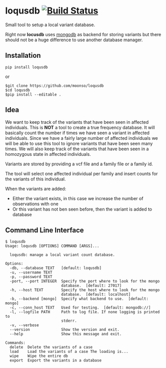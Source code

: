 # loqusdb [![Build Status][travis-image]][travis-url] 

Small tool to setup a local variant database.

Right now **locusdb** uses [mongodb][mongodb] as backend for 
storing variants but there should not be a huge difference to use another
database manager.

## Installation ##

`pip install loqusdb`

or

```
$git clone https://github.com/moonso/loqusdb
$cd loqusdb
$pip install --editable .
```

## Idea ##

We want to keep track of the variants that have been seen in affected individuals.
This is **NOT** a tool to create a true frequency database.
It will basically count the number if times we have seen a variant in affected individuals.
Since we have a fairly large number of affected individuals we will be able to use this tool to ignore variants that have been seen many times.
We will also keep track of the variants that have been seen in a homozygous state in affected individuals.

Variants are stored by providing a vcf file and a family file or a family id.

The tool will select one affected individual per family and insert counts for the variants of this individual.

When the variants are added:

- Either the variant exists, in this case we increase the number of observations with one
- Or this variant has not ben seen before, then the variant is added to database


## Command Line Interface ##

```
$ loqusdb
Usage: loqusdb [OPTIONS] COMMAND [ARGS]...

  loqusdb: manage a local variant count database.

Options:
  -db, --database TEXT   [default: loqusdb]
  -u, --username TEXT
  -p, --password TEXT
  -port, --port INTEGER  Specify the port where to look for the mongo
                         database.  [default: 27017]
  -h, --host TEXT        Specify the host where to look for the mongo
                         database.  [default: localhost]
  -b, --backend [mongo]  Specify what backend to use.  [default: mongo]
  -c, --conn_host TEXT   Used for testing.  [default: mongodb://]
  -l, --logfile PATH     Path to log file. If none logging is printed to
                         stderr.
  -v, --verbose
  --version              Show the version and exit.
  --help                 Show this message and exit.

Commands:
  delete  Delete the variants of a case
  load    Load the variants of a case The loading is...
  wipe    Wipe the entire db
  export  Export the variants in a database
```


[travis-url]: https://travis-ci.org/moonso/loqusdb?branch=master
[travis-image]: https://img.shields.io/travis/moonso/loqusdb/master.svg?style=flat-square
[mongodb]: https://www.mongodb.org
